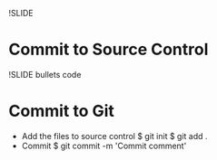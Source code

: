 !SLIDE
# Commit to Source Control #

!SLIDE bullets code
# Commit to Git #
* Add the files to source control
    $ git init
    $ git add .
* Commit
    $ git commit -m 'Commit comment'


